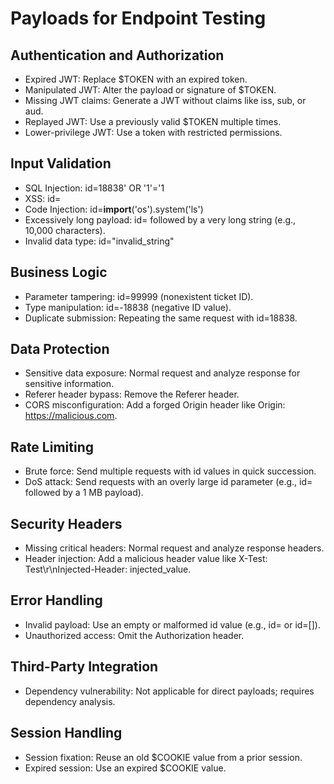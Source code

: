 # Payloads for Endpoint Testing

## Authentication and Authorization
- Expired JWT: Replace $TOKEN with an expired token.
- Manipulated JWT: Alter the payload or signature of $TOKEN.
- Missing JWT claims: Generate a JWT without claims like iss, sub, or aud.
- Replayed JWT: Use a previously valid $TOKEN multiple times.
- Lower-privilege JWT: Use a token with restricted permissions.

## Input Validation
- SQL Injection: id=18838' OR '1'='1
- XSS: id=<script>alert('XSS')</script>
- Code Injection: id=__import__('os').system('ls')
- Excessively long payload: id= followed by a very long string (e.g., 10,000 characters).
- Invalid data type: id="invalid_string"

## Business Logic
- Parameter tampering: id=99999 (nonexistent ticket ID).
- Type manipulation: id=-18838 (negative ID value).
- Duplicate submission: Repeating the same request with id=18838.

## Data Protection
- Sensitive data exposure: Normal request and analyze response for sensitive information.
- Referer header bypass: Remove the Referer header.
- CORS misconfiguration: Add a forged Origin header like Origin: https://malicious.com.

## Rate Limiting
- Brute force: Send multiple requests with id values in quick succession.
- DoS attack: Send requests with an overly large id parameter (e.g., id= followed by a 1 MB payload).

## Security Headers
- Missing critical headers: Normal request and analyze response headers.
- Header injection: Add a malicious header value like X-Test: Test\r\nInjected-Header: injected_value.

## Error Handling
- Invalid payload: Use an empty or malformed id value (e.g., id= or id=[]).
- Unauthorized access: Omit the Authorization header.

## Third-Party Integration
- Dependency vulnerability: Not applicable for direct payloads; requires dependency analysis.

## Session Handling
- Session fixation: Reuse an old $COOKIE value from a prior session.
- Expired session: Use an expired $COOKIE value.
